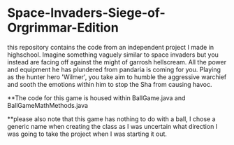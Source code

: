 # Space-Invaders-Siege-of-Orgrimmar-Edition
this repository contains the code from an independent project I made in highschool.  Imagine something vaguely similar to space invaders but you instead are facing off against the might of garrosh hellscream.  All the power and equipment he has plundered from pandaria is coming for you.  Playing as the hunter hero 'Wilmer', you take aim to humble the aggressive warchief and sooth the emotions within him to stop the Sha from causing havoc. 


**The code for this game is housed within BallGame.java and BallGameMathMethods.java

**please also note that this game has nothing to do with a ball, I chose a generic name when creating the class as I was uncertain what direction I was going to take the project when I was starting it out.
